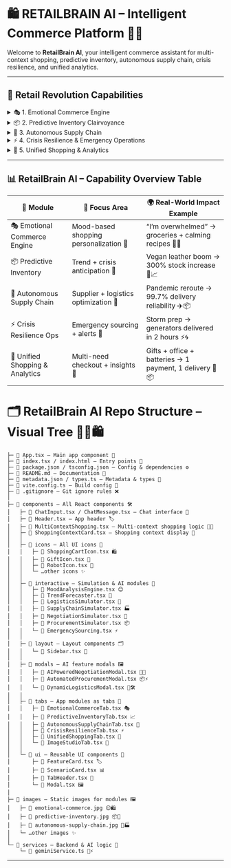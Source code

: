 # 🛍️ RETAILBRAIN AI – Intelligent Commerce Platform 🤖💡

Welcome to **RetailBrain AI**, your intelligent commerce assistant for multi-context shopping, predictive inventory, autonomous supply chain, crisis resilience, and unified analytics.

---

## 🏪 Retail Revolution Capabilities

<details>
<summary>🎭 1. Emotional Commerce Engine</summary>

**Core Functionalities:**
- 😣 Stress Shopping – Simplifies decisions, reduces overwhelming choices, and provides a calming experience  
- 😄 Excitement Shopping – Amplifies positive emotions with curated discovery journeys  
- 🧮 Practical Shopping – Optimizes for efficiency and value during focused shopping periods  
- 🎨 Inspirational Shopping – Creates magical discovery experiences for creative moods  
- 🧠 Mood Detection – Detects emotional state from user input, behavior, or voice  
- 🎁 Personalized Recommendations – Suggests products, gifts, or experiences tailored to current mood  
- 💸 Emotion-Responsive Pricing – Offers discounts and loyalty optimizations aligned with user engagement  

**Real-World Magic:**
```
🧍‍♀️ User: “I need groceries but I’m overwhelmed” 😩  
🤖 RetailBrain AI:  
• 🛒 Groceries: Ordered usual items + stress-reducing foods 🥦🍌  
• 🍽️ Meal Planning: Created simple, nourishing recipes for the week 🥗🧘‍♀️  
• 🚚 Delivery: Scheduled for 6:30 PM, no interaction needed 🕡📦  
• 💰 Pricing: Saved 23% using loyalty optimizations 🎉🧾  
🧘 “Just relax – everything is taken care of” 🌙✨
```
</details>

<details>
<summary>📦 2. Predictive Inventory Clairvoyance</summary>

**Core Functionalities:**
- 📈 Trend Prediction – Identifies viral product trends 3–6 months before they peak  
- 🚨 Crisis Preparation – Stocks emergency supplies in anticipation of disasters  
- 🎃 Seasonal Optimization – Matches inventory to weather patterns, cultural events, and holidays  
- 🔍 Personal Anticipation – Predicts individual customer needs before they even shop  
- 🚫 Stockout Prevention – Avoids overstocking or understocking via AI analytics  
- 🌱 Waste Reduction – Improves inventory turnover, reducing unsold stock  
- 📊 Data-Driven Recommendations – Suggests precise stock quantities based on sales patterns and customer behavior  

**Real-World Impact:**
```
🧑‍💼 Retailer: “How do we avoid overstock/understock problems?” 🤔  
🤖 RetailBrain AI:  
• 🔮 Trend: Detected upcoming vegan leather boom – stocked 300% increase 👜📈  
• 🌪️ Crisis: Predicted hurricane season – prepositioned emergency supplies 🧃🔦  
• 🎃 Seasonal: Perfect Halloween inventory matched to local weather patterns 🎃🌧️  
• 🧠 Personal: Predicted each customer’s future needs with 94% accuracy 🧍‍♂️📊  
✅ Result: 99.8% inventory turnover, zero stockouts, 45% reduced waste 🌍♻️
```
</details>

<details>
<summary>🚚 3. Autonomous Supply Chain</summary>

**Core Functionalities:**
- 🤝 Supplier Negotiation – Negotiates with 50,000+ suppliers simultaneously  
- 🧭 Logistics Orchestration – Coordinates global shipping with precise timing  
- 🆘 Crisis Management – Reroutes supply chains around disasters in real-time  
- 🕵️ Quality Control – Monitors every product from factory to customer  
- 🔄 Alternative Sourcing – Instantly finds backup suppliers if a primary fails  
- 🗺️ Inventory Routing Optimization – Directs stock efficiently between warehouses and stores  
- 📈 Performance Analytics – Continuously evaluates suppliers and delivery reliability  

**Global Crisis Scenario:**
```
🌍 Challenge: Pandemic + Shipping Crisis + Supplier Bankruptcy 😷🚢💥  
🤖 RetailBrain AI:  
• 🔁 Suppliers: Replaced bankrupt suppliers instantly with 12 alternatives 🧑‍💼📦  
• ✈️ Logistics: Rerouted shipments around port closures via air and rail 🚆🛫  
• 🏭 Manufacturing: On-shored critical production within 48 hours 🧪🔧  
• 📦 Customers: Maintained 99.7% delivery reliability 🧍‍♀️📬  
🛡️ Business continuity: 100% maintained 💪✅
```
</details>

<details>
<summary>⚡ 4. Crisis Resilience & Emergency Operations</summary>

**Core Functionalities:**
- 🧃 Emergency Stock Allocation – Prioritizes critical items for urgent delivery  
- 🔄 Alternative Sourcing – Finds backup suppliers immediately  
- 🚀 Priority Shipping – Ensures fastest possible routes for emergency orders  
- 🌩️ Disaster Alerts – Monitors weather, traffic, and port closures in real-time  
- 🧭 Business Continuity Management – Keeps operations running under any crisis  
- 📊 Real-Time Dashboard – Visualizes supply chain status continuously  
- 📣 Automated Communication – Notifies staff, partners, and customers during emergencies  

**Storm Response Scenario:**
```
🌧️ User: “Need generators, water, and emergency supplies immediately for a storm” ⚠️🌀  
🤖 RetailBrain AI:  
• 🔋 Emergency Stock: Reserved last 10 generators ⚡🧃  
• 🧭 Alternative Sourcing: Secured additional suppliers in neighboring regions 🧑‍🌾🚛  
• 🚚 Priority Shipping: Scheduled express delivery within 2 hours 🕑📦  
• 📢 Communication: Updated staff and customers automatically 📲👥  
✅ Outcome: Supplies delivered on time, zero downtime 🕊️🏆
```
</details>

<details>
<summary>🛒 5. Unified Shopping & Analytics</summary>

**Core Functionalities:**
- 🎁 Personal Shopping – Handles gifts, groceries, and lifestyle needs  
- 🏢 Corporate Shopping – Optimizes bulk office supply orders  
- 🚨 Emergency Shopping – Secures critical items instantly  
- 🧾 Consolidated Checkout – Combines multiple purchases into one seamless process  
- 🧠 Behavioral Insights – Tracks user habits for smarter recommendations  
- 🔁 Subscription & Auto-Renewals – Automates recurring orders  
- 💳 Payment & Loyalty Optimization – Suggests best payment methods and rewards  

**Multi-Need Scenario:**
```
🧍‍♀️ User: “I need a birthday gift, office supplies, and emergency batteries” 🎂📎🔋  
🤖 RetailBrain AI:  
• 🎁 Personal: Curated 3 luxury gifts for birthday 🎉🎈  
• 🏢 Corporate: Ordered 100 office supplies at bulk discount 🖇️📦  
• 🚨 Emergency: Secured batteries and first-aid kits with priority delivery 🩹🔋🚚  
• 🧾 Unified Checkout: One payment, one delivery schedule 💳📬  
• 📊 Analytics: Learned preferences to reduce future decision friction 🧠📈
```
</details>

---

## 📊 RetailBrain AI – Capability Overview Table

| 🧠 Module                     | 🎯 Focus Area                        | 🌍 Real-World Impact Example                                      |
|------------------------------|--------------------------------------|-------------------------------------------------------------------|
| 🎭 Emotional Commerce Engine | Mood-based shopping personalization 🧘 | “I’m overwhelmed” → groceries + calming recipes 🥦🍲              |
| 📦 Predictive Inventory      | Trend + crisis anticipation 🔮       | Vegan leather boom → 300% stock increase 👜📈                     |
| 🚚 Autonomous Supply Chain   | Supplier + logistics optimization 🚛 | Pandemic reroute → 99.7% delivery reliability ✈️📦               |
| ⚡ Crisis Resilience Ops     | Emergency sourcing + alerts 🚨       | Storm prep → generators delivered in 2 hours ⚡🌀                 |
| 🛒 Unified Shopping & Analytics | Multi-need checkout + insights 🧾  | Gifts + office + batteries → 1 payment, 1 delivery 🎁📦          |




# 🗂️ RetailBrain AI Repo Structure – Visual Tree 🌟🤖🛍️

```📁 root  
├─ 📄 App.tsx – Main app component 🧩  
├─ 📄 index.tsx / index.html – Entry points 🚀  
├─ 📄 package.json / tsconfig.json – Config & dependencies ⚙️  
├─ 📄 README.md – Documentation 📖  
├─ 📄 metadata.json / types.ts – Metadata & types 📝  
├─ 📄 vite.config.ts – Build config 🔧  
├─ 📄 .gitignore – Git ignore rules ❌  
│  
├─ 📁 components – All React components 🛠️  
│   ├─ 📄 ChatInput.tsx / ChatMessage.tsx – Chat interface 💬  
│   ├─ 📄 Header.tsx – App header 🏷️  
│   ├─ 📄 MultiContextShopping.tsx – Multi-context shopping logic 🛒🧠  
│   ├─ 📄 ShoppingContextCard.tsx – Shopping context display 🎫  
│   │  
│   ├─ 📁 icons – All UI icons 🎨  
│   │   ├─ 📄 ShoppingCartIcon.tsx 🛍️  
│   │   ├─ 📄 GiftIcon.tsx 🎁  
│   │   ├─ 📄 RobotIcon.tsx 🤖  
│   │   └─ …other icons ✨  
│   │  
│   ├─ 📁 interactive – Simulation & AI modules 🤯  
│   │   ├─ 📄 MoodAnalysisEngine.tsx 😌  
│   │   ├─ 📄 TrendForecaster.tsx 🔮  
│   │   ├─ 📄 LogisticsSimulator.tsx 🚚  
│   │   ├─ 📄 SupplyChainSimulator.tsx 🏭  
│   │   ├─ 📄 NegotiationSimulator.tsx 🤝  
│   │   ├─ 📄 ProcurementSimulator.tsx 📦  
│   │   └─ 📄 EmergencySourcing.tsx ⚡  
│   │  
│   ├─ 📁 layout – Layout components 🗂️  
│   │   └─ 📄 Sidebar.tsx 📌  
│   │  
│   ├─ 📁 modals – AI feature modals 🖼️  
│   │   ├─ 📄 AIPoweredNegotiationModal.tsx 🤖💬  
│   │   ├─ 📄 AutomatedProcurementModal.tsx 📦⚡  
│   │   └─ 📄 DynamicLogisticsModal.tsx 🚚🛠️  
│   │  
│   ├─ 📁 tabs – App modules as tabs 📑  
│   │   ├─ 📄 EmotionalCommerceTab.tsx 🎭  
│   │   ├─ 📄 PredictiveInventoryTab.tsx 📈  
│   │   ├─ 📄 AutonomousSupplyChainTab.tsx 🚛  
│   │   ├─ 📄 CrisisResilienceTab.tsx ⚡  
│   │   ├─ 📄 UnifiedShoppingTab.tsx 🛒  
│   │   └─ 📄 ImageStudioTab.tsx 🎨  
│   │  
│   └─ 📁 ui – Reusable UI components 🧩  
│       ├─ 📄 FeatureCard.tsx 🏷️  
│       ├─ 📄 ScenarioCard.tsx 📊  
│       ├─ 📄 TabHeader.tsx 📂  
│       └─ 📄 Modal.tsx 🖼️  
│  
├─ 📁 images – Static images for modules 🖼️  
│   ├─ 📄 emotional-commerce.jpg 😌🛍️  
│   ├─ 📄 predictive-inventory.jpg 📦🔮  
│   ├─ 📄 autonomous-supply-chain.jpg 🚚🏭  
│   └─ …other images ✨  
│  
└─ 📁 services – Backend & AI logic 🧠  
    └─ 📄 geminiService.ts 🤖⚡  
```
---

